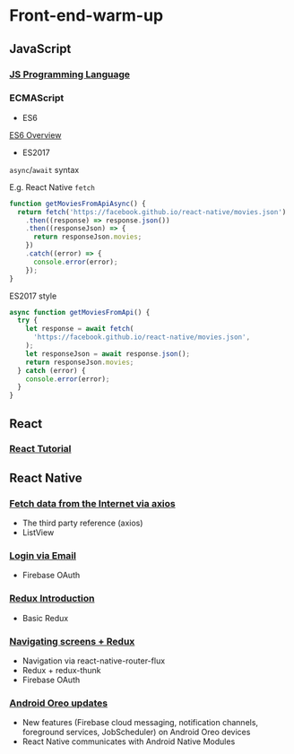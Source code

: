# Front-end-warm-up

## JavaScript

### [JS Programming Language](https://github.com/Catherine22/Front-end-warm-up/tree/master/JavaScript)

### ECMAScript

-   ES6

[ES6 Overview](http://es6-features.org/#Constants)

-   ES2017

`async`/`await` syntax

E.g. React Native `fetch`

```Javascript
function getMoviesFromApiAsync() {
  return fetch('https://facebook.github.io/react-native/movies.json')
    .then((response) => response.json())
    .then((responseJson) => {
      return responseJson.movies;
    })
    .catch((error) => {
      console.error(error);
    });
}
```

ES2017 style

```Javascript
async function getMoviesFromApi() {
  try {
    let response = await fetch(
      'https://facebook.github.io/react-native/movies.json',
    );
    let responseJson = await response.json();
    return responseJson.movies;
  } catch (error) {
    console.error(error);
  }
}
```

## React

### [React Tutorial](https://github.com/Catherine22/Front-end-warm-up/tree/master/React)

## React Native

### [Fetch data from the Internet via axios](https://github.com/Catherine22/Front-end-warm-up/tree/master/React%20native/albums/)

-   The third party reference (axios)
-   ListView

### [Login via Email](https://github.com/Catherine22/Front-end-warm-up/blob/master/React%20native/auth/)

-   Firebase OAuth

### [Redux Introduction](https://github.com/Catherine22/Front-end-warm-up/blob/master/React%20native/tech_stack/)

-   Basic Redux

### [Navigating screens + Redux ](https://github.com/Catherine22/Front-end-warm-up/tree/master/React%20native/manager/)

-   Navigation via react-native-router-flux
-   Redux + redux-thunk
-   Firebase OAuth

### [Android Oreo updates ](https://github.com/Catherine22/Front-end-warm-up/tree/master/React%20native/Oreo)

-   New features (Firebase cloud messaging, notification channels, foreground services, JobScheduler) on Android Oreo devices
-   React Native communicates with Android Native Modules
